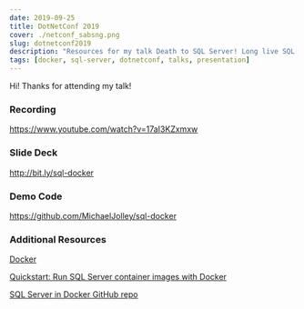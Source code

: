 ```yaml
---
date: 2019-09-25
title: DotNetConf 2019
cover: ./netconf_sabsng.png
slug: dotnetconf2019
description: "Resources for my talk Death to SQL Server! Long live SQL Server! How containerized SQL Server makes development easier given at DotNetConf 2019."
tags: [docker, sql-server, dotnetconf, talks, presentation]
---
```


Hi! Thanks for attending my talk!

### Recording

<a href="https://www.youtube.com/watch?v=17aI3KZxmxw" target="_blank">https://www.youtube.com/watch?v=17aI3KZxmxw</a>

### Slide Deck

<a href="http://bit.ly/sql-docker" target="_blank">http://bit.ly/sql-docker</a>

### Demo Code

<a href="https://github.com/MichaelJolley/sql-docker" target="_blank">https://github.com/MichaelJolley/sql-docker</a>

### Additional Resources

<a href="https://www.docker.com/" target="_blank">Docker</a>

<a href="https://docs.microsoft.com/en-us/sql/linux/quickstart-install-connect-docker?view=sql-server-2017&pivots=cs1-powershell" target="_blank">Quickstart: Run SQL Server container images with Docker</a>

<a href="https://github.com/Microsoft/mssql-docker" target="_blank">SQL Server in Docker GitHub repo</a>

